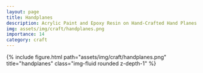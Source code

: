 ```yaml
---
layout: page
title: Handplanes
description: Acrylic Paint and Epoxy Resin on Hand-Crafted Hand Planes made from Assorted Woods, 2012-2016
img: assets/img/craft/handplanes.png
importance: 14
category: craft
---
```


<div class="row">
    <div class="col-sm mt-3 mt-md-0">
        {% include figure.html path="assets/img/craft/handplanes.png" title="handplanes" class="img-fluid rounded z-depth-1" %}
    </div>
</div>
